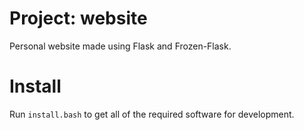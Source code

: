 Project: website
================

Personal website made using Flask and Frozen-Flask.

Install
=======

Run `install.bash` to get all of the required software for development.
